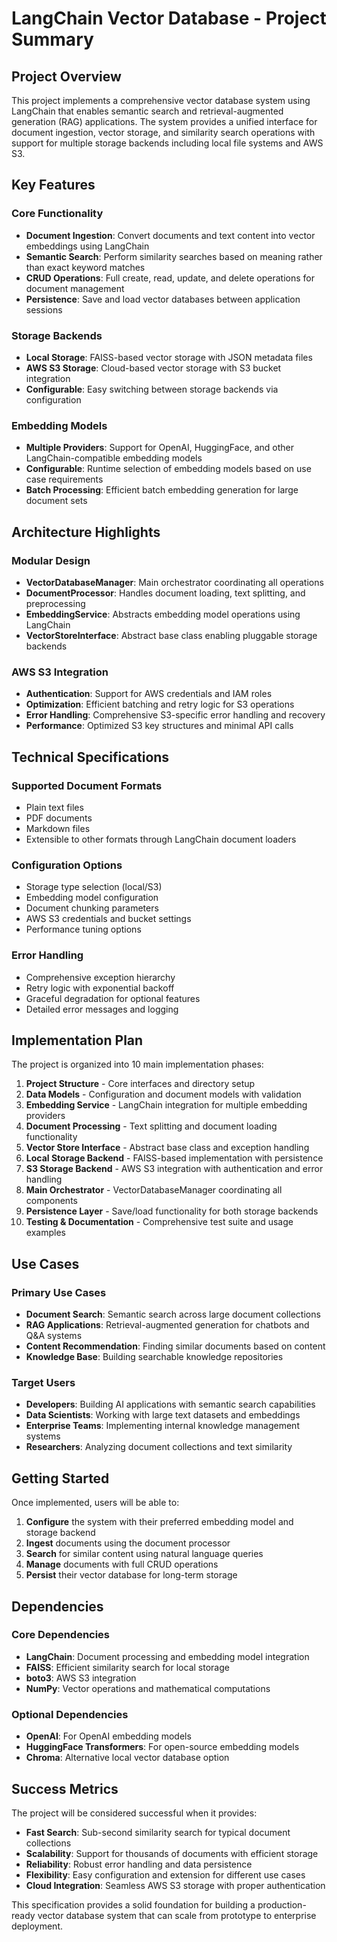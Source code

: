 # LangChain Vector Database - Project Summary

## Project Overview

This project implements a comprehensive vector database system using LangChain that enables semantic search and retrieval-augmented generation (RAG) applications. The system provides a unified interface for document ingestion, vector storage, and similarity search operations with support for multiple storage backends including local file systems and AWS S3.

## Key Features

### Core Functionality
- **Document Ingestion**: Convert documents and text content into vector embeddings using LangChain
- **Semantic Search**: Perform similarity searches based on meaning rather than exact keyword matches
- **CRUD Operations**: Full create, read, update, and delete operations for document management
- **Persistence**: Save and load vector databases between application sessions

### Storage Backends
- **Local Storage**: FAISS-based vector storage with JSON metadata files
- **AWS S3 Storage**: Cloud-based vector storage with S3 bucket integration
- **Configurable**: Easy switching between storage backends via configuration

### Embedding Models
- **Multiple Providers**: Support for OpenAI, HuggingFace, and other LangChain-compatible embedding models
- **Configurable**: Runtime selection of embedding models based on use case requirements
- **Batch Processing**: Efficient batch embedding generation for large document sets

## Architecture Highlights

### Modular Design
- **VectorDatabaseManager**: Main orchestrator coordinating all operations
- **DocumentProcessor**: Handles document loading, text splitting, and preprocessing
- **EmbeddingService**: Abstracts embedding model operations using LangChain
- **VectorStoreInterface**: Abstract base class enabling pluggable storage backends

### AWS S3 Integration
- **Authentication**: Support for AWS credentials and IAM roles
- **Optimization**: Efficient batching and retry logic for S3 operations
- **Error Handling**: Comprehensive S3-specific error handling and recovery
- **Performance**: Optimized S3 key structures and minimal API calls

## Technical Specifications

### Supported Document Formats
- Plain text files
- PDF documents
- Markdown files
- Extensible to other formats through LangChain document loaders

### Configuration Options
- Storage type selection (local/S3)
- Embedding model configuration
- Document chunking parameters
- AWS S3 credentials and bucket settings
- Performance tuning options

### Error Handling
- Comprehensive exception hierarchy
- Retry logic with exponential backoff
- Graceful degradation for optional features
- Detailed error messages and logging

## Implementation Plan

The project is organized into 10 main implementation phases:

1. **Project Structure** - Core interfaces and directory setup
2. **Data Models** - Configuration and document models with validation
3. **Embedding Service** - LangChain integration for multiple embedding providers
4. **Document Processing** - Text splitting and document loading functionality
5. **Vector Store Interface** - Abstract base class and exception handling
6. **Local Storage Backend** - FAISS-based implementation with persistence
7. **S3 Storage Backend** - AWS S3 integration with authentication and error handling
8. **Main Orchestrator** - VectorDatabaseManager coordinating all components
9. **Persistence Layer** - Save/load functionality for both storage backends
10. **Testing & Documentation** - Comprehensive test suite and usage examples

## Use Cases

### Primary Use Cases
- **Document Search**: Semantic search across large document collections
- **RAG Applications**: Retrieval-augmented generation for chatbots and Q&A systems
- **Content Recommendation**: Finding similar documents based on content
- **Knowledge Base**: Building searchable knowledge repositories

### Target Users
- **Developers**: Building AI applications with semantic search capabilities
- **Data Scientists**: Working with large text datasets and embeddings
- **Enterprise Teams**: Implementing internal knowledge management systems
- **Researchers**: Analyzing document collections and text similarity

## Getting Started

Once implemented, users will be able to:

1. **Configure** the system with their preferred embedding model and storage backend
2. **Ingest** documents using the document processor
3. **Search** for similar content using natural language queries
4. **Manage** documents with full CRUD operations
5. **Persist** their vector database for long-term storage

## Dependencies

### Core Dependencies
- **LangChain**: Document processing and embedding model integration
- **FAISS**: Efficient similarity search for local storage
- **boto3**: AWS S3 integration
- **NumPy**: Vector operations and mathematical computations

### Optional Dependencies
- **OpenAI**: For OpenAI embedding models
- **HuggingFace Transformers**: For open-source embedding models
- **Chroma**: Alternative local vector database option

## Success Metrics

The project will be considered successful when it provides:
- **Fast Search**: Sub-second similarity search for typical document collections
- **Scalability**: Support for thousands of documents with efficient storage
- **Reliability**: Robust error handling and data persistence
- **Flexibility**: Easy configuration and extension for different use cases
- **Cloud Integration**: Seamless AWS S3 storage with proper authentication

This specification provides a solid foundation for building a production-ready vector database system that can scale from prototype to enterprise deployment.